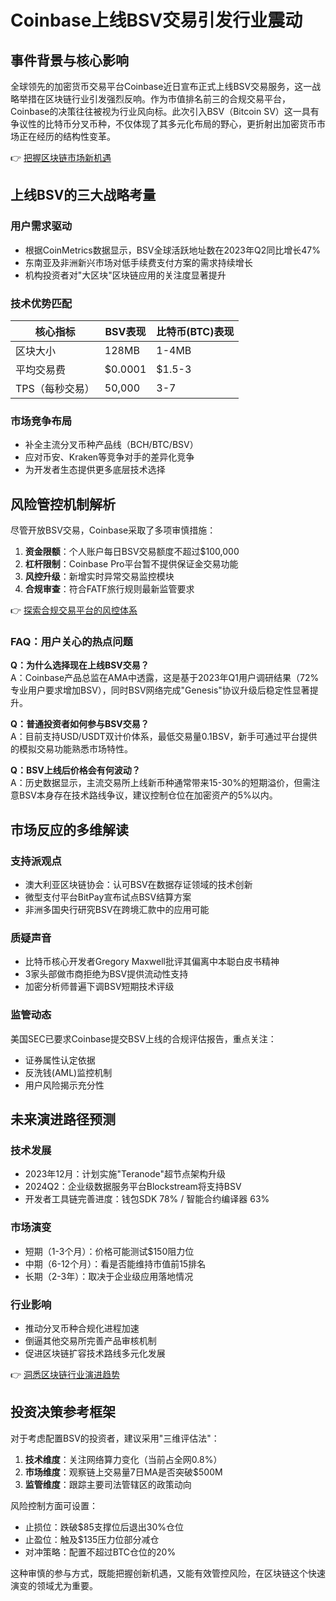 # Coinbase上线BSV交易引发行业震动

## 事件背景与核心影响

全球领先的加密货币交易平台Coinbase近日宣布正式上线BSV交易服务，这一战略举措在区块链行业引发强烈反响。作为市值排名前三的合规交易平台，Coinbase的决策往往被视为行业风向标。此次引入BSV（Bitcoin SV）这一具有争议性的比特币分叉币种，不仅体现了其多元化布局的野心，更折射出加密货币市场正在经历的结构性变革。

👉 [把握区块链市场新机遇](https://bit.ly/okx_welcome)

## 上线BSV的三大战略考量

### 用户需求驱动
- 根据CoinMetrics数据显示，BSV全球活跃地址数在2023年Q2同比增长47%
- 东南亚及非洲新兴市场对低手续费支付方案的需求持续增长
- 机构投资者对"大区块"区块链应用的关注度显著提升

### 技术优势匹配
| 核心指标       | BSV表现       | 比特币(BTC)表现 |
|----------------|--------------|----------------|
| 区块大小       | 128MB        | 1-4MB          |
| 平均交易费     | $0.0001      | $1.5-3         |
| TPS（每秒交易）| 50,000       | 3-7            |

### 市场竞争布局
- 补全主流分叉币种产品线（BCH/BTC/BSV）
- 应对币安、Kraken等竞争对手的差异化竞争
- 为开发者生态提供更多底层技术选择

## 风险管控机制解析

尽管开放BSV交易，Coinbase采取了多项审慎措施：
1. **资金限额**：个人账户每日BSV交易额度不超过$100,000
2. **杠杆限制**：Coinbase Pro平台暂不提供保证金交易功能
3. **风控升级**：新增实时异常交易监控模块
4. **合规审查**：符合FATF旅行规则最新监管要求

👉 [探索合规交易平台的风控体系](https://bit.ly/okx_welcome)

### FAQ：用户关心的热点问题

**Q：为什么选择现在上线BSV交易？**  
A：Coinbase产品总监在AMA中透露，这是基于2023年Q1用户调研结果（72%专业用户要求增加BSV），同时BSV网络完成"Genesis"协议升级后稳定性显著提升。

**Q：普通投资者如何参与BSV交易？**  
A：目前支持USD/USDT双计价体系，最低交易量0.1BSV，新手可通过平台提供的模拟交易功能熟悉市场特性。

**Q：BSV上线后价格会有何波动？**  
A：历史数据显示，主流交易所上线新币种通常带来15-30%的短期溢价，但需注意BSV本身存在技术路线争议，建议控制仓位在加密资产的5%以内。

## 市场反应的多维解读

### 支持派观点
- 澳大利亚区块链协会：认可BSV在数据存证领域的技术创新
- 微型支付平台BitPay宣布试点BSV结算方案
- 非洲多国央行研究BSV在跨境汇款中的应用可能

### 质疑声音
- 比特币核心开发者Gregory Maxwell批评其偏离中本聪白皮书精神
- 3家头部做市商拒绝为BSV提供流动性支持
- 加密分析师普遍下调BSV短期技术评级

### 监管动态
美国SEC已要求Coinbase提交BSV上线的合规评估报告，重点关注：
- 证券属性认定依据
- 反洗钱(AML)监控机制
- 用户风险揭示充分性

## 未来演进路径预测

### 技术发展
- 2023年12月：计划实施"Teranode"超节点架构升级
- 2024Q2：企业级数据服务平台Blockstream将支持BSV
- 开发者工具链完善进度：钱包SDK 78% / 智能合约编译器 63%

### 市场演变
- 短期（1-3个月）：价格可能测试$150阻力位
- 中期（6-12个月）：看是否能维持市值前15排名
- 长期（2-3年）：取决于企业级应用落地情况

### 行业影响
- 推动分叉币种合规化进程加速
- 倒逼其他交易所完善产品审核机制
- 促进区块链扩容技术路线多元化发展

👉 [洞悉区块链行业演进趋势](https://bit.ly/okx_welcome)

## 投资决策参考框架

对于考虑配置BSV的投资者，建议采用"三维评估法"：
1. **技术维度**：关注网络算力变化（当前占全网0.8%）
2. **市场维度**：观察链上交易量7日MA是否突破$500M
3. **监管维度**：跟踪主要司法管辖区的政策动向

风险控制方面可设置：
- 止损位：跌破$85支撑位后退出30%仓位
- 止盈位：触及$135压力位部分减仓
- 对冲策略：配置不超过BTC仓位的20%

这种审慎的参与方式，既能把握创新机遇，又能有效管控风险，在区块链这个快速演变的领域尤为重要。